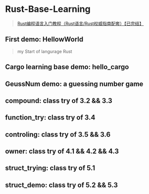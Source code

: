 # Rust-Base-Learning

> [Rust编程语言入门教程（Rust语言/Rust权威指南配套）【已完结】](https://www.bilibili.com/video/BV1hp4y1k7SV)

## First demo: HellowWorld 

> my Start of langurage Rust

## Cargo learning base demo: hello_cargo

## GeussNum demo: a guessing number game

## compound: class try of 3.2 && 3.3

## function_try: class try of 3.4

## controling: class try of 3.5 && 3.6

## owner: class try of 4.1 && 4.2 && 4.3

## struct_trying: class try of 5.1

## struct_demo: class try of 5.2 && 5.3